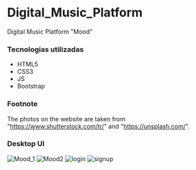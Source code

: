 # Digital_Music_Platform
Digital Music Platform "Mood"


### Tecnologias utilizadas 
- HTML5
- CSS3
- JS
- Bootstrap

### Footnote
The photos on the website are taken from "https://www.shutterstock.com/tr/" and "https://unsplash.com/".

### Desktop UI
![Mood_1](https://user-images.githubusercontent.com/64138592/130333437-fd0bd9b9-149d-4634-a926-2529854261d7.png)
![Mood2](https://user-images.githubusercontent.com/64138592/130333439-9fd4294f-a6c2-4010-9a38-2bb8529894c0.png)
![login](https://user-images.githubusercontent.com/64138592/130361936-5c00cbf5-cd1a-40e7-b62b-fb79b445f513.png)
![signup](https://user-images.githubusercontent.com/64138592/130365750-777c2356-e3b4-4f8a-8cd6-45aba911883e.png)

